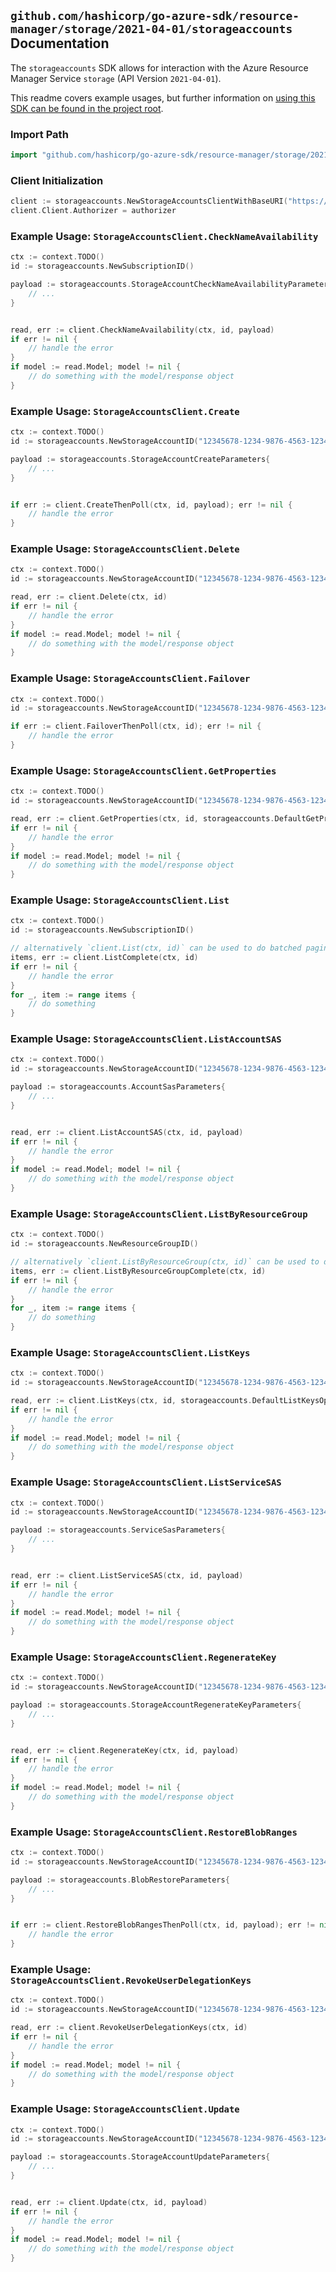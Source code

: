 
## `github.com/hashicorp/go-azure-sdk/resource-manager/storage/2021-04-01/storageaccounts` Documentation

The `storageaccounts` SDK allows for interaction with the Azure Resource Manager Service `storage` (API Version `2021-04-01`).

This readme covers example usages, but further information on [using this SDK can be found in the project root](https://github.com/hashicorp/go-azure-sdk/tree/main/docs).

### Import Path

```go
import "github.com/hashicorp/go-azure-sdk/resource-manager/storage/2021-04-01/storageaccounts"
```


### Client Initialization

```go
client := storageaccounts.NewStorageAccountsClientWithBaseURI("https://management.azure.com")
client.Client.Authorizer = authorizer
```


### Example Usage: `StorageAccountsClient.CheckNameAvailability`

```go
ctx := context.TODO()
id := storageaccounts.NewSubscriptionID()

payload := storageaccounts.StorageAccountCheckNameAvailabilityParameters{
	// ...
}


read, err := client.CheckNameAvailability(ctx, id, payload)
if err != nil {
	// handle the error
}
if model := read.Model; model != nil {
	// do something with the model/response object
}
```


### Example Usage: `StorageAccountsClient.Create`

```go
ctx := context.TODO()
id := storageaccounts.NewStorageAccountID("12345678-1234-9876-4563-123456789012", "example-resource-group", "accountValue")

payload := storageaccounts.StorageAccountCreateParameters{
	// ...
}


if err := client.CreateThenPoll(ctx, id, payload); err != nil {
	// handle the error
}
```


### Example Usage: `StorageAccountsClient.Delete`

```go
ctx := context.TODO()
id := storageaccounts.NewStorageAccountID("12345678-1234-9876-4563-123456789012", "example-resource-group", "accountValue")

read, err := client.Delete(ctx, id)
if err != nil {
	// handle the error
}
if model := read.Model; model != nil {
	// do something with the model/response object
}
```


### Example Usage: `StorageAccountsClient.Failover`

```go
ctx := context.TODO()
id := storageaccounts.NewStorageAccountID("12345678-1234-9876-4563-123456789012", "example-resource-group", "accountValue")

if err := client.FailoverThenPoll(ctx, id); err != nil {
	// handle the error
}
```


### Example Usage: `StorageAccountsClient.GetProperties`

```go
ctx := context.TODO()
id := storageaccounts.NewStorageAccountID("12345678-1234-9876-4563-123456789012", "example-resource-group", "accountValue")

read, err := client.GetProperties(ctx, id, storageaccounts.DefaultGetPropertiesOperationOptions())
if err != nil {
	// handle the error
}
if model := read.Model; model != nil {
	// do something with the model/response object
}
```


### Example Usage: `StorageAccountsClient.List`

```go
ctx := context.TODO()
id := storageaccounts.NewSubscriptionID()

// alternatively `client.List(ctx, id)` can be used to do batched pagination
items, err := client.ListComplete(ctx, id)
if err != nil {
	// handle the error
}
for _, item := range items {
	// do something
}
```


### Example Usage: `StorageAccountsClient.ListAccountSAS`

```go
ctx := context.TODO()
id := storageaccounts.NewStorageAccountID("12345678-1234-9876-4563-123456789012", "example-resource-group", "accountValue")

payload := storageaccounts.AccountSasParameters{
	// ...
}


read, err := client.ListAccountSAS(ctx, id, payload)
if err != nil {
	// handle the error
}
if model := read.Model; model != nil {
	// do something with the model/response object
}
```


### Example Usage: `StorageAccountsClient.ListByResourceGroup`

```go
ctx := context.TODO()
id := storageaccounts.NewResourceGroupID()

// alternatively `client.ListByResourceGroup(ctx, id)` can be used to do batched pagination
items, err := client.ListByResourceGroupComplete(ctx, id)
if err != nil {
	// handle the error
}
for _, item := range items {
	// do something
}
```


### Example Usage: `StorageAccountsClient.ListKeys`

```go
ctx := context.TODO()
id := storageaccounts.NewStorageAccountID("12345678-1234-9876-4563-123456789012", "example-resource-group", "accountValue")

read, err := client.ListKeys(ctx, id, storageaccounts.DefaultListKeysOperationOptions())
if err != nil {
	// handle the error
}
if model := read.Model; model != nil {
	// do something with the model/response object
}
```


### Example Usage: `StorageAccountsClient.ListServiceSAS`

```go
ctx := context.TODO()
id := storageaccounts.NewStorageAccountID("12345678-1234-9876-4563-123456789012", "example-resource-group", "accountValue")

payload := storageaccounts.ServiceSasParameters{
	// ...
}


read, err := client.ListServiceSAS(ctx, id, payload)
if err != nil {
	// handle the error
}
if model := read.Model; model != nil {
	// do something with the model/response object
}
```


### Example Usage: `StorageAccountsClient.RegenerateKey`

```go
ctx := context.TODO()
id := storageaccounts.NewStorageAccountID("12345678-1234-9876-4563-123456789012", "example-resource-group", "accountValue")

payload := storageaccounts.StorageAccountRegenerateKeyParameters{
	// ...
}


read, err := client.RegenerateKey(ctx, id, payload)
if err != nil {
	// handle the error
}
if model := read.Model; model != nil {
	// do something with the model/response object
}
```


### Example Usage: `StorageAccountsClient.RestoreBlobRanges`

```go
ctx := context.TODO()
id := storageaccounts.NewStorageAccountID("12345678-1234-9876-4563-123456789012", "example-resource-group", "accountValue")

payload := storageaccounts.BlobRestoreParameters{
	// ...
}


if err := client.RestoreBlobRangesThenPoll(ctx, id, payload); err != nil {
	// handle the error
}
```


### Example Usage: `StorageAccountsClient.RevokeUserDelegationKeys`

```go
ctx := context.TODO()
id := storageaccounts.NewStorageAccountID("12345678-1234-9876-4563-123456789012", "example-resource-group", "accountValue")

read, err := client.RevokeUserDelegationKeys(ctx, id)
if err != nil {
	// handle the error
}
if model := read.Model; model != nil {
	// do something with the model/response object
}
```


### Example Usage: `StorageAccountsClient.Update`

```go
ctx := context.TODO()
id := storageaccounts.NewStorageAccountID("12345678-1234-9876-4563-123456789012", "example-resource-group", "accountValue")

payload := storageaccounts.StorageAccountUpdateParameters{
	// ...
}


read, err := client.Update(ctx, id, payload)
if err != nil {
	// handle the error
}
if model := read.Model; model != nil {
	// do something with the model/response object
}
```
